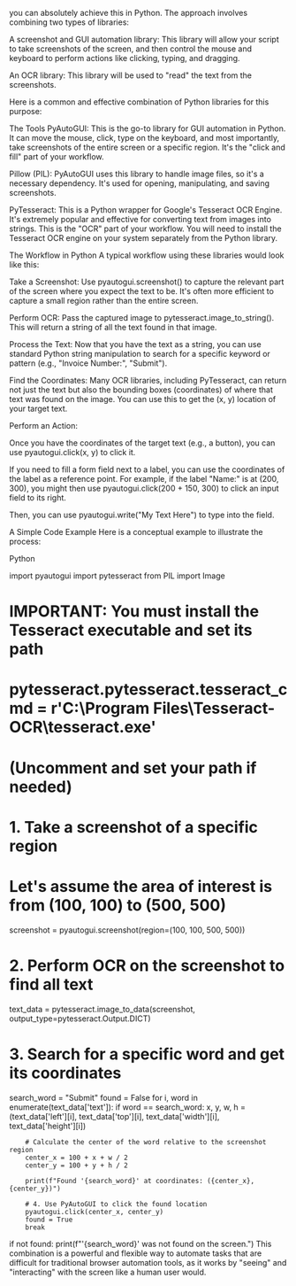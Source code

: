 <!-- ---
!-- Timestamp: 2025-08-03 04:01:53
!-- Author: ywatanabe
!-- File: /home/ywatanabe/proj/scitex_repo/src/scitex/scholar/browser/local/suggestions.md
!-- --- -->

you can absolutely achieve this in Python. The approach involves combining two types of libraries:

A screenshot and GUI automation library: This library will allow your script to take screenshots of the screen, and then control the mouse and keyboard to perform actions like clicking, typing, and dragging.

An OCR library: This library will be used to "read" the text from the screenshots.

Here is a common and effective combination of Python libraries for this purpose:

The Tools
PyAutoGUI: This is the go-to library for GUI automation in Python. It can move the mouse, click, type on the keyboard, and most importantly, take screenshots of the entire screen or a specific region. It's the "click and fill" part of your workflow.

Pillow (PIL): PyAutoGUI uses this library to handle image files, so it's a necessary dependency. It's used for opening, manipulating, and saving screenshots.

PyTesseract: This is a Python wrapper for Google's Tesseract OCR Engine. It's extremely popular and effective for converting text from images into strings. This is the "OCR" part of your workflow. You will need to install the Tesseract OCR engine on your system separately from the Python library.

The Workflow in Python
A typical workflow using these libraries would look like this:

Take a Screenshot: Use pyautogui.screenshot() to capture the relevant part of the screen where you expect the text to be. It's often more efficient to capture a small region rather than the entire screen.

Perform OCR: Pass the captured image to pytesseract.image_to_string(). This will return a string of all the text found in that image.

Process the Text: Now that you have the text as a string, you can use standard Python string manipulation to search for a specific keyword or pattern (e.g., "Invoice Number:", "Submit").

Find the Coordinates: Many OCR libraries, including PyTesseract, can return not just the text but also the bounding boxes (coordinates) of where that text was found on the image. You can use this to get the (x, y) location of your target text.

Perform an Action:

Once you have the coordinates of the target text (e.g., a button), you can use pyautogui.click(x, y) to click it.

If you need to fill a form field next to a label, you can use the coordinates of the label as a reference point. For example, if the label "Name:" is at (200, 300), you might then use pyautogui.click(200 + 150, 300) to click an input field to its right.

Then, you can use pyautogui.write("My Text Here") to type into the field.

A Simple Code Example
Here is a conceptual example to illustrate the process:

Python

import pyautogui
import pytesseract
from PIL import Image

# IMPORTANT: You must install the Tesseract executable and set its path
# pytesseract.pytesseract.tesseract_cmd = r'C:\Program Files\Tesseract-OCR\tesseract.exe' 
# (Uncomment and set your path if needed)

# 1. Take a screenshot of a specific region
# Let's assume the area of interest is from (100, 100) to (500, 500)
screenshot = pyautogui.screenshot(region=(100, 100, 500, 500))

# 2. Perform OCR on the screenshot to find all text
text_data = pytesseract.image_to_data(screenshot, output_type=pytesseract.Output.DICT)

# 3. Search for a specific word and get its coordinates
search_word = "Submit"
found = False
for i, word in enumerate(text_data['text']):
    if word == search_word:
        x, y, w, h = (text_data['left'][i], 
                      text_data['top'][i], 
                      text_data['width'][i], 
                      text_data['height'][i])
        
        # Calculate the center of the word relative to the screenshot region
        center_x = 100 + x + w / 2
        center_y = 100 + y + h / 2
        
        print(f"Found '{search_word}' at coordinates: ({center_x}, {center_y})")
        
        # 4. Use PyAutoGUI to click the found location
        pyautogui.click(center_x, center_y)
        found = True
        break

if not found:
    print(f"'{search_word}' was not found on the screen.")
This combination is a powerful and flexible way to automate tasks that are difficult for traditional browser automation tools, as it works by "seeing" and "interacting" with the screen like a human user would.

<!-- EOF -->